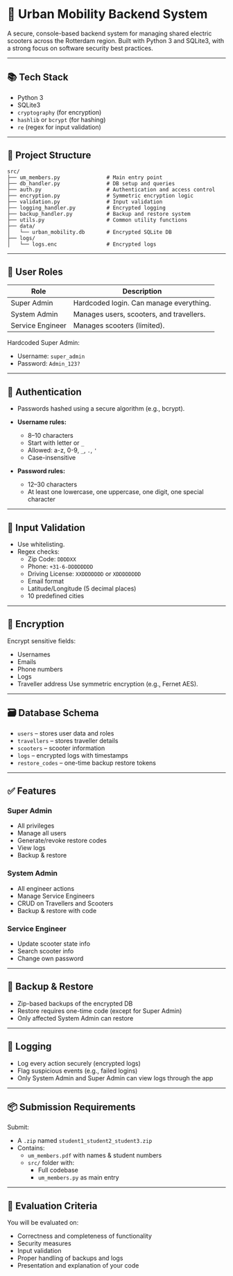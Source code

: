 # 🛵 Urban Mobility Backend System

A secure, console-based backend system for managing shared electric scooters across the Rotterdam region. Built with Python 3 and SQLite3, with a strong focus on software security best practices.

---

## 📚 Tech Stack
- Python 3
- SQLite3
- `cryptography` (for encryption)
- `hashlib` or `bcrypt` (for hashing)
- `re` (regex for input validation)

---

## 📁 Project Structure

```
src/
├── um_members.py               # Main entry point
├── db_handler.py               # DB setup and queries
├── auth.py                     # Authentication and access control
├── encryption.py               # Symmetric encryption logic
├── validation.py               # Input validation
├── logging_handler.py          # Encrypted logging
├── backup_handler.py           # Backup and restore system
├── utils.py                    # Common utility functions
├── data/
│   └── urban_mobility.db       # Encrypted SQLite DB
├── logs/
│   └── logs.enc                # Encrypted logs
```

---

## 👥 User Roles

| Role              | Description |
|-------------------|-------------|
| Super Admin       | Hardcoded login. Can manage everything. |
| System Admin      | Manages users, scooters, and travellers. |
| Service Engineer  | Manages scooters (limited). |

Hardcoded Super Admin:
- Username: `super_admin`
- Password: `Admin_123?`

---

## 🔐 Authentication

- Passwords hashed using a secure algorithm (e.g., bcrypt).
- **Username rules:**
  - 8–10 characters
  - Start with letter or `_`
  - Allowed: a-z, 0-9, `_`, `.`, `'`
  - Case-insensitive

- **Password rules:**
  - 12–30 characters
  - At least one lowercase, one uppercase, one digit, one special character

---

## 🧪 Input Validation

- Use whitelisting.
- Regex checks:
  - Zip Code: `DDDDXX`
  - Phone: `+31-6-DDDDDDDD`
  - Driving License: `XXDDDDDDD` or `XDDDDDDDD`
  - Email format
  - Latitude/Longitude (5 decimal places)
  - 10 predefined cities

---

## 🔐 Encryption

Encrypt sensitive fields:
- Usernames
- Emails
- Phone numbers
- Logs
- Traveller address
Use symmetric encryption (e.g., Fernet AES).

---

## 🗃️ Database Schema

- `users` – stores user data and roles
- `travellers` – stores traveller details
- `scooters` – scooter information
- `logs` – encrypted logs with timestamps
- `restore_codes` – one-time backup restore tokens

---

## ✅ Features

### Super Admin
- All privileges
- Manage all users
- Generate/revoke restore codes
- View logs
- Backup & restore

### System Admin
- All engineer actions
- Manage Service Engineers
- CRUD on Travellers and Scooters
- Backup & restore with code

### Service Engineer
- Update scooter state info
- Search scooter info
- Change own password

---

## 🔁 Backup & Restore

- Zip-based backups of the encrypted DB
- Restore requires one-time code (except for Super Admin)
- Only affected System Admin can restore

---

## 📝 Logging

- Log every action securely (encrypted logs)
- Flag suspicious events (e.g., failed logins)
- Only System Admin and Super Admin can view logs through the app

---

## 📦 Submission Requirements

Submit:
- A `.zip` named `student1_student2_student3.zip`
- Contains:
  - `um_members.pdf` with names & student numbers
  - `src/` folder with:
    - Full codebase
    - `um_members.py` as main entry

---

## 🧠 Evaluation Criteria

You will be evaluated on:
- Correctness and completeness of functionality
- Security measures
- Input validation
- Proper handling of backups and logs
- Presentation and explanation of your code